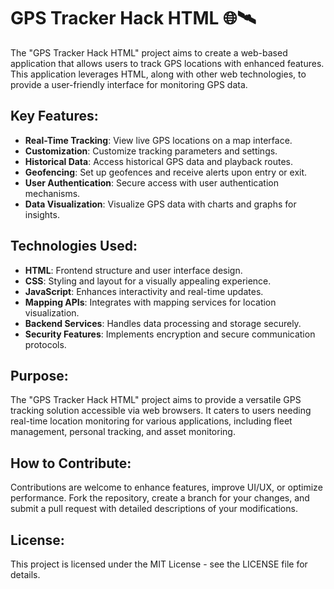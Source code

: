 # GPS Tracker Hack HTML 🌐🛰️

The "GPS Tracker Hack HTML" project aims to create a web-based application that allows users to track GPS locations with enhanced features. This application leverages HTML, along with other web technologies, to provide a user-friendly interface for monitoring GPS data.

## Key Features:
- **Real-Time Tracking**: View live GPS locations on a map interface.
- **Customization**: Customize tracking parameters and settings.
- **Historical Data**: Access historical GPS data and playback routes.
- **Geofencing**: Set up geofences and receive alerts upon entry or exit.
- **User Authentication**: Secure access with user authentication mechanisms.
- **Data Visualization**: Visualize GPS data with charts and graphs for insights.

## Technologies Used:
- **HTML**: Frontend structure and user interface design.
- **CSS**: Styling and layout for a visually appealing experience.
- **JavaScript**: Enhances interactivity and real-time updates.
- **Mapping APIs**: Integrates with mapping services for location visualization.
- **Backend Services**: Handles data processing and storage securely.
- **Security Features**: Implements encryption and secure communication protocols.

## Purpose:
The "GPS Tracker Hack HTML" project aims to provide a versatile GPS tracking solution accessible via web browsers. It caters to users needing real-time location monitoring for various applications, including fleet management, personal tracking, and asset monitoring.

## How to Contribute:
Contributions are welcome to enhance features, improve UI/UX, or optimize performance. Fork the repository, create a branch for your changes, and submit a pull request with detailed descriptions of your modifications.

## License:
This project is licensed under the MIT License - see the LICENSE file for details.


